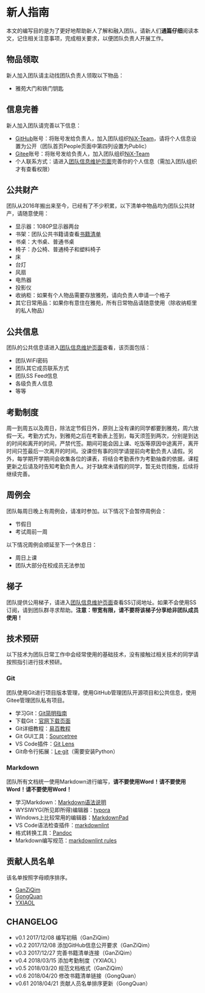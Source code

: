 # 新人指南

本文的编写目的是为了更好地帮助新人了解和融入团队，请新人们**通篇仔细**阅读本文，记住相关注意事项，完成相关要求，以便团队负责人开展工作。

## 物品领取

新人加入团队请主动找团队负责人领取以下物品：

* 雅苑大门和铁门钥匙

## 信息完善

新人加入团队请完善以下信息：

* [GitHub](https://github.com/)账号：将账号发给负责人，加入团队组织[NiX-Team](https://github.com/NiX-Team)，请将个人信息设置为公开（团队首页People页面中第四列设置为Public）
* [Gitee](https://gitee.com/)账号：将账号发给负责人，加入团队组织[NiX-Team](https://gitee.com/organizations/NiX-Team)
* 个人联系方式：请进入[团队信息维护页面](https://github.com/orgs/NiX-Team/projects/1)完善你的个人信息（需加入团队组织才有查看权限）

## 公共财产

团队从2016年搬出来至今，已经有了不少积累，以下清单中物品均为团队公共财产，请随意使用：

* 显示器：1080P显示器两台
* 书架：团队公共书籍请查看[书籍清单](https://github.com/NiX-Team/doc/blob/master/docs/booklist.md)
* 书桌：大书桌、普通书桌
* 椅子：办公椅、普通椅子和塑料椅子
* 床
* 台灯
* 风扇
* 电热器
* 投影仪
* 收纳柜：如果有个人物品需要存放雅苑，请向负责人申请一个格子
* 其它日常用品：如果你有意住在雅苑，所有日常物品请随意使用（除收纳柜里的私人物品）

## 公共信息

团队的公共信息请进入[团队信息维护页面](https://github.com/orgs/NiX-Team/projects/1)查看，该页面包括：

* 团队WiFi密码
* 团队其它成员联系方式
* 团队SS Feed信息
* 各级负责人信息
* 等等

## 考勤制度

周一到周五以及周日，除法定节假日外，原则上没有课的同学都要到雅苑，周六放假一天。考勤方式为，到雅苑之后在考勤表上签到，每天须签到两次，分别是到达的时间和离开的时间，严禁代签。期间可能会因上课、吃饭等原因中途离开，离开时间只签最后一次离开的时间。没课但有事的同学请提前向考勤负责人请假。另外，每学期开学期间会收集各位的课表，将结合考勤表作为考勤抽查的依据，课程更新之后请及时告知考勤负责人。对于缺席未请假的同学，暂无处罚措施，后续将继续完善。

## 周例会

团队每周日晚上有周例会，请准时参加。以下情况下会暂停周例会：

* 节假日
* 考试周前一周

以下情况周例会顺延至下一个休息日：

* 周日上课
* 团队大部分在校成员无法参加

## 梯子

团队提供公用梯子，请进入[团队信息维护页面](https://github.com/orgs/NiX-Team/projects/1)查看SS订阅地址。如果不会使用SS订阅，请到团队群寻求帮助。**注意：带宽有限，请不要将该梯子分享给非团队成员使用！**

## 技术预研

以下技术为团队日常工作中会经常使用的基础技术，没有接触过相关技术的同学请按照指引进行技术预研。

### Git

团队使用Git进行项目版本管理，使用GitHub管理团队开源项目和公共信息，使用Gitee管理团队私有项目。

* 学习Git：[Git简明指南](http://rogerdudler.github.io/git-guide/index.zh.html)
* 下载Git：[官网下载页面](https://git-scm.com/downloads)
* Git详细教程：[易百教程](http://www.yiibai.com/git/)
* Git GUI工具：[Sourcetree](https://www.sourcetreeapp.com/)
* VS Code插件：[Git Lens](https://marketplace.visualstudio.com/items?itemName=eamodio.gitlens)
* Git命令行拓展：[Le·git](http://www.git-legit.org/)（需要安装Python）

### Markdown

团队所有文档统一使用Markdown进行编写，**请不要使用Word！请不要使用Word！请不要使用Word！**

* 学习Markdown：[Markdown语法说明](http://wowubuntu.com/markdown/index.html)
* WYSIWYG(所见即所得)编辑器：[typora](https://www.typora.io/)
* Windows上比较常用的编辑器：[MarkdownPad](http://markdownpad.com/)
* VS Code语法检查插件：[markdownlint](https://marketplace.visualstudio.com/items?itemName=DavidAnson.vscode-markdownlint)
* 格式转换工具：[Pandoc](http://www.pandoc.org/)
* Markdown编写规范：[markdownlint rules](https://github.com/DavidAnson/markdownlint/blob/master/doc/Rules.md)

## 贡献人员名单

该名单按照字母顺序排序。

* [GanZiQim](https://github.com/ganziqim)
* [GongQuan](https://github.com/1997Gongquan)
* [YXIAOL](https://github.com/YXIAOL)

## CHANGELOG

* v0.1 2017/12/08 编写初稿（GanZiQim）
* v0.2 2017/12/08 添加GitHub信息公开要求（GanZiQim）
* v0.3 2017/12/27 完善书籍清单连接（GanZiQim）
* v0.4 2018/03/15 添加考勤制度（YXIAOL）
* v0.5 2018/03/20 规范文档格式（GanZiQim）
* v0.6 2018/04/20 修改书籍清单链接（GongQuan）
* v0.61 2018/04/21 贡献人员名单排序更新（GongQuan）
